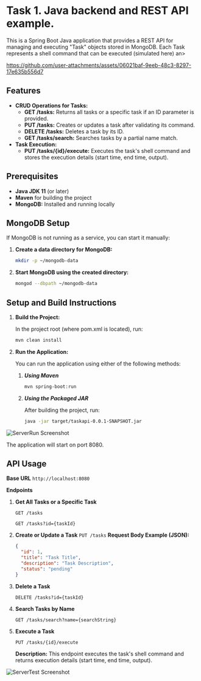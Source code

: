 # Task 1. Java backend and REST API example.

This is a Spring Boot Java application that provides a REST API for managing and executing "Task" objects stored in MongoDB. Each Task represents a shell command that can be executed (simulated here) an>

https://github.com/user-attachments/assets/06021baf-9eeb-48c3-8297-17e635b556d7
## Features

- **CRUD Operations for Tasks:**
  - **GET /tasks:** Returns all tasks or a specific task if an ID parameter is provided.
  - **PUT /tasks:** Creates or updates a task after validating its command.
  - **DELETE /tasks:** Deletes a task by its ID.
  - **GET /tasks/search:** Searches tasks by a partial name match.
- **Task Execution:**
  - **PUT /tasks/{id}/execute:** Executes the task's shell command and stores the execution details (start time, end time, output).

## Prerequisites

- **Java JDK 11** (or later)
- **Maven** for building the project
- **MongoDB:** Installed and running locally

## MongoDB Setup

If MongoDB is not running as a service, you can start it manually:

1. **Create a data directory for MongoDB:**

   ```bash
   mkdir -p ~/mongodb-data
2. **Start MongoDB using the created directory:**
   ```bash
   mongod --dbpath ~/mongodb-data

## Setup and Build Instructions

1. **Build the Project:**

    In the project root (where pom.xml is located), run:
    ```bash
    mvn clean install

2. **Run the Application:**

    You can run the application using either of the following methods:

    1. ***Using Maven***
        ```bash
        mvn spring-boot:run

    2. ***Using the Packaged JAR***

        After building the project, run:
        ```bash
        java -jar target/taskapi-0.0.1-SNAPSHOT.jar
        
![ServerRun Screenshot](screenshots/ServerRun.png)

The application will start on port 8080.


## API Usage

**Base URL**
`http://localhost:8080`

**Endpoints**

1. **Get All Tasks or a Specific Task**

   `GET /tasks`
   
   `GET /tasks?id={taskId}`

2. **Create or Update a Task**
   `PUT /tasks`
   **Request Body Example (JSON):**
   ```json
   {
     "id": 1,
     "title": "Task Title",
     "description": "Task Description",
     "status": "pending"
   }
3. **Delete a Task**

   `DELETE /tasks?id={taskId}`

4. **Search Tasks by Name**

   `GET /tasks/search?name={searchString}`

5. **Execute a Task**

   `PUT /tasks/{id}/execute`
   
   **Description:** This endpoint executes the task's shell command and returns execution details (start time, end time, output).


![ServerTest Screenshot](screenshots/ServerTest.png)
